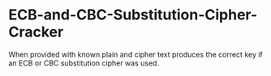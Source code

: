 # ECB-and-CBC-Substitution-Cipher-Cracker
When provided with known plain and cipher text produces the correct key if an ECB or CBC substitution cipher was used.
